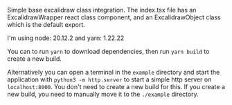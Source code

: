 Simple base excalidraw class integration.
The index.tsx file has an ExcalidrawWrapper react class component, and an ExcalidrawObject class which is the default export.

I'm using node: 20.12.2 and yarn: 1.22.22

You can to run `yarn` to download dependencies, then run `yarn build` to create a new build.

Alternatively you can open a terminal in the `example` directory and start the application with `python3 -m http.server` to start a simple http server on `localhost:8000`. You don't need to create a new build for this. If you create a new build, you need to manually move it to the `./example` directory.
